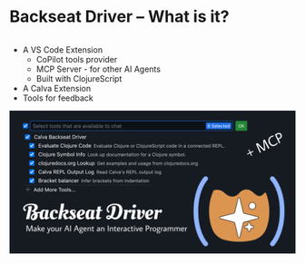 <div class="slide">

# Backseat Driver – What is it?

<div class="gutters-10 row">
<div class="column">

- A VS Code Extension
  - CoPilot tools provider
  - MCP Server - for other AI Agents
  - Built with ClojureScript
- A Calva Extension
- Tools for feedback

</div>

<div class="gutters-10 column center">
<img src="images/backseat-driver-header.png" alt="Backseat Driver Header">
</div>

</div>
